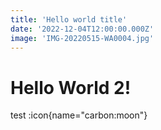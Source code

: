 ```yaml
---
title: 'Hello world title'
date: '2022-12-04T12:00:00.000Z'
image: 'IMG-20220515-WA0004.jpg'
---
```

# Hello World 2!

test :icon{name="carbon:moon"}


